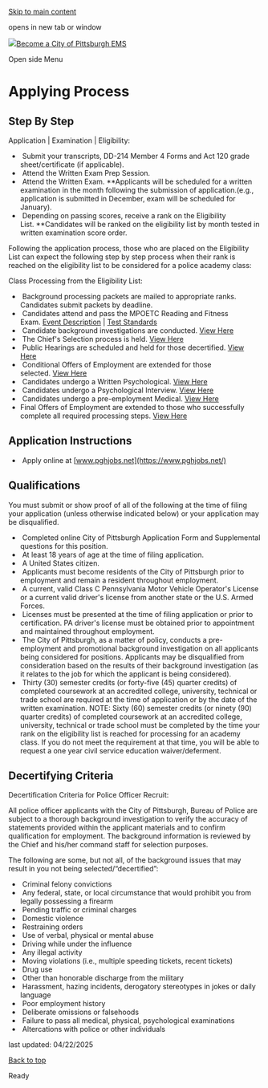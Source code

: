 [Skip to main content](https://www.pittsburghpa.gov/Safety/Emergency-Medical-Services/EMS-Recruitment/Applying-Process#main-content)

opens in new tab or window

[![](https://www.pittsburghpa.gov/files/ocwebsite/8ad9c0f1-d9cc-42c4-9eed-c39351fa38bd/ems-logo.png?w=104)Become a City of Pittsburgh EMS](https://www.pittsburghpa.gov/Safety/Emergency-Medical-Services/EMS-Recruitment)

Open side Menu

# Applying Process

## Step By Step

Application \| Examination \| Eligibility:

-  Submit your transcripts, DD-214 Member 4 Forms and Act 120 grade sheet/certificate (if applicable).
-  Attend the Written Exam Prep Session.
-  Attend the Written Exam. \*\*Applicants will be scheduled for a written examination in the month following the submission of application.(e.g., application is submitted in December, exam will be scheduled for January).
-  Depending on passing scores, receive a rank on the Eligibility List. \*\*Candidates will be ranked on the eligibility list by month tested in written examination score order.

Following the application process, those who are placed on the Eligibility List can expect the following step by step process when their rank is reached on the eligibility list to be considered for a police academy class:

Class Processing from the Eligibility List:

-  Background processing packets are mailed to appropriate ranks. Candidates submit packets by deadline.
-  Candidates attend and pass the MPOETC Reading and Fitness Exam. [Event Description](https://apps.pittsburghpa.gov/pghbop/MPOETC_30_percent_standards-_revised_March_2015.pdf) \| [Test Standards](https://apps.pittsburghpa.gov/pghbop/MPOETC_30_percent_standards-_revised_March_2015.pdf)
-  Candidate background investigations are conducted. [View Here](https://apps.pittsburghpa.gov/pcsc/Background_Investigations_Processes.pdf)
-  The Chief's Selection process is held. [View Here](https://apps.pittsburghpa.gov/pcsc/Police_Officer_Processing_Information.pdf)
-  Public Hearings are scheduled and held for those decertified. [View Here](https://apps.pittsburghpa.gov/pcsc/Police_Officer_Public_Hearing_Information.pdf)
-  Conditional Offers of Employment are extended for those selected. [View Here](https://apps.pittsburghpa.gov/pcsc/Police_Officer_Processing_Information.pdf)
-  Candidates undergo a Written Psychological. [View Here](https://apps.pittsburghpa.gov/pcsc/Police_Officer_Processing_Information.pdf)
-  Candidates undergo a Psychological Interview. [View Here](https://apps.pittsburghpa.gov/pcsc/MPOETC_Event_Descriptions.pdf)
-  Candidates undergo a pre-employment Medical. [View Here](https://apps.pittsburghpa.gov/pcsc/Police_Officer_Processing_Information.pdf)
- Final Offers of Employment are extended to those who successfully complete all required processing steps. [View Here](https://apps.pittsburghpa.gov/pcsc/Police_Officer_Processing_Information.pdf)

## Application Instructions

-  Apply online at [www.pghjobs.net](https://www.pghjobs.net/)

## Qualifications

You must submit or show proof of all of the following at the time of filing your application (unless otherwise indicated below) or your application may be disqualified.

-  Completed online City of Pittsburgh Application Form and Supplemental questions for this position.
-  At least 18 years of age at the time of filing application.
-  A United States citizen.
-  Applicants must become residents of the City of Pittsburgh prior to employment and remain a resident throughout employment.
-  A current, valid Class C Pennsylvania Motor Vehicle Operator's License or a current valid driver's license from another state or the U.S. Armed Forces.
-  Licenses must be presented at the time of filing application or prior to certification. PA driver's license must be obtained prior to appointment and maintained throughout employment.
-  The City of Pittsburgh, as a matter of policy, conducts a pre-employment and promotional background investigation on all applicants being considered for positions. Applicants may be disqualified from consideration based on the results of their background investigation (as it relates to the job for which the applicant is being considered).
-  Thirty (30) semester credits (or forty-five (45) quarter credits) of completed coursework at an accredited college, university, technical or trade school are required at the time of application or by the date of the written examination. NOTE: Sixty (60) semester credits (or ninety (90) quarter credits) of completed coursework at an accredited college, university, technical or trade school must be completed by the time your rank on the eligibility list is reached for processing for an academy class. If you do not meet the requirement at that time, you will be able to request a one year civil service education waiver/deferment.

## Decertifying Criteria

Decertification Criteria for Police Officer Recruit:

All police officer applicants with the City of Pittsburgh, Bureau of Police are subject to a thorough background investigation to verify the accuracy of statements provided within the applicant materials and to confirm qualification for employment. The background information is reviewed by the Chief and his/her command staff for selection purposes.

The following are some, but not all, of the background issues that may result in you not being selected/“decertified”:

-  Criminal felony convictions
-  Any federal, state, or local circumstance that would prohibit you from legally possessing a firearm
-  Pending traffic or criminal charges
-  Domestic violence
-  Restraining orders
-  Use of verbal, physical or mental abuse
-  Driving while under the influence
-  Any illegal activity
-  Moving violations (i.e., multiple speeding tickets, recent tickets)
-  Drug use
-  Other than honorable discharge from the military
-  Harassment, hazing incidents, derogatory stereotypes in jokes or daily language
-  Poor employment history
-  Deliberate omissions or falsehoods
-  Failure to pass all medical, physical, psychological examinations
-  Altercations with police or other individuals

last updated: 04/22/2025

[Back to top](https://www.pittsburghpa.gov/Safety/Emergency-Medical-Services/EMS-Recruitment/Applying-Process#body-top)

Ready
